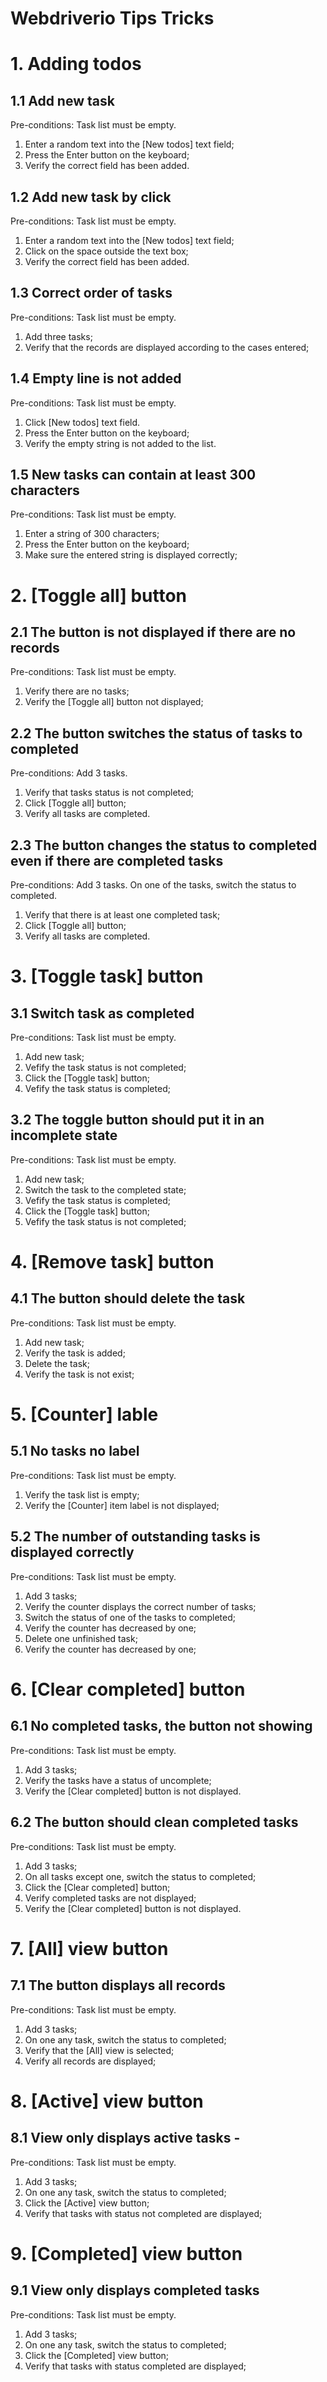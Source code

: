 # Webdriverio Tips Tricks #

# 1. Adding todos

## 1.1 Add new task 
Pre-conditions: Task list must be empty.
1. Enter a random text into the [New todos] text field;
2. Press the Enter button on the keyboard;
3. Verify the correct field has been added.

## 1.2 Add new task by click
Pre-conditions: Task list must be empty.
1. Enter a random text into the [New todos] text field;
2. Click on the space outside the text box;
3. Verify the correct field has been added.

## 1.3 Correct order of tasks
Pre-conditions: Task list must be empty.
1. Add three tasks;
2. Verify that the records are displayed according to the cases entered;

## 1.4 Empty line is not added
Pre-conditions: Task list must be empty.
1. Click [New todos] text field.
2. Press the Enter button on the keyboard;
3. Verify the empty string is not added to the list.

## 1.5 New tasks can contain at least 300 characters
Pre-conditions: Task list must be empty.
1. Enter a string of 300 characters;
2. Press the Enter button on the keyboard;
3. Make sure the entered string is displayed correctly;


# 2. [Toggle all] button

## 2.1 The button is not displayed if there are no records
Pre-conditions: Task list must be empty.
1. Verify there are no tasks;
2. Verify the [Toggle all] button not displayed;

## 2.2 The button switches the status of tasks to completed
Pre-conditions: Add 3 tasks.
1. Verify that tasks status is not completed;
2. Click [Toggle all] button;
3. Verify all tasks are completed.

## 2.3 The button changes the status to completed even if there are completed tasks 
Pre-conditions: Add 3 tasks. On one of the tasks, switch the status to completed.
1. Verify that there is at least one completed task;
2. Click [Toggle all] button;
3. Verify all tasks are completed.


# 3. [Toggle task] button

## 3.1 Switch task as completed
Pre-conditions: Task list must be empty.
1. Add new task;
2. Vefify the task status is not completed;
3. Click the [Toggle task] button;
4. Vefify the task status is completed;

## 3.2 The toggle button should put it in an incomplete state
Pre-conditions: Task list must be empty.
1. Add new task;
2. Switch the task to the completed state;
3. Vefify the task status is completed;
4. Click the [Toggle task] button;
5. Vefify the task status is not completed;


# 4. [Remove task] button

## 4.1 The button should delete the task
Pre-conditions: Task list must be empty.
1. Add new task;
2. Verify the task is added;
3. Delete the task;
4. Verify the task is not exist;


# 5. [Counter] lable

## 5.1 No tasks no label
Pre-conditions: Task list must be empty.
1. Verify the task list is empty;
2. Verify the [Counter] item label is not displayed;

## 5.2 The number of outstanding tasks is displayed correctly
Pre-conditions: Task list must be empty.
1. Add 3 tasks;
2. Verify the counter displays the correct number of tasks;
3. Switch the status of one of the tasks to completed;
4. Verify the counter has decreased by one;
5. Delete one unfinished task;
6. Verify the counter has decreased by one;


# 6. [Clear completed] button

## 6.1 No completed tasks, the button not showing
Pre-conditions: Task list must be empty.
1. Add 3 tasks;
2. Verify the tasks have a status of uncomplete;
3. Verify the [Clear completed] button is not displayed.

## 6.2 The button should clean completed tasks
Pre-conditions: Task list must be empty.
1. Add 3 tasks;
2. On all tasks except one, switch the status to completed;
3. Click the [Clear completed] button;
4. Verify completed tasks are not displayed;
5. Verify the [Clear completed] button is not displayed.


# 7. [All] view button

## 7.1 The button displays all records
Pre-conditions: Task list must be empty.
1. Add 3 tasks;
2. On one any task, switch the status to completed;
3. Verify that the [All] view is selected;
4. Verify all records are displayed;


# 8. [Active] view button

## 8.1 View only displays active tasks -
Pre-conditions: Task list must be empty.
1. Add 3 tasks;
2. On one any task, switch the status to completed;
3. Click the [Active] view button;
4. Verify that tasks with status not completed are displayed;


# 9. [Completed] view button

## 9.1 View only displays completed tasks
Pre-conditions: Task list must be empty.
1. Add 3 tasks;
2. On one any task, switch the status to completed;
3. Click the [Completed] view button;
4. Verify that tasks with status completed are displayed;